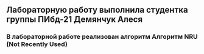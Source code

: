 ## Лабораторную работу выполнила студентка группы ПИбд-21 Демянчук Алеся
### В лабораторной работе реализован алгоритм Алгоритм NRU (Not Recently Used)
